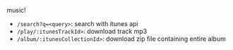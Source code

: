music!

- `/search?q=<query>`: search with itunes api
- `/play/:itunesTrackId>`: download track mp3
- `/album/:itunesCollectionId>`: download zip file containing entire album
